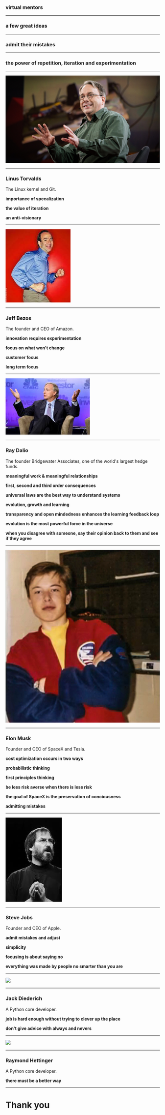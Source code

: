 ### virtual mentors

---

### a few great ideas 

---

### admit their mistakes

---

### the power of repetition, iteration and experimentation

---

![fig](/assets/mentors/linus.jpg) 

---

### Linus Torvalds

The Linux kernel and Git. 

**importance of specalization** 

**the value of iteration**

**an anti-visionary**

---

![](/assets/mentors/bezos.jpeg) 

---

### Jeff Bezos

The founder and CEO of Amazon.

**innovation requires experimentation**

**focus on what won't change**

**customer focus**

**long term focus**

---

![](/assets/mentors/dalio.jpeg) 

---

### Ray Dalio

The founder Bridgewater Associates, one of the world's largest hedge funds.

**meaningful work & meaningful relationships**

**first, second and third order consequences**

**universal laws are the best way to understand systems**

**evolution, growth and learning**

**transparency and open mindedness enhances the learning feedback loop**

**evolution is the most powerful force in the universe**

**when you disagree with someone, say their opinion back to them and see if they agree**

---

![](/assets/mentors/musk.jpeg) 

---
### Elon Musk


Founder and CEO of SpaceX and Tesla.

**cost optimization occurs in two ways**

**probabilistic thinking**

**first principles thinking**

**be less risk averse when there is less risk**

**the goal of SpaceX is the preservation of conciousness**

**admitting mistakes**

---

![](/assets/mentors/jobs.jpeg) 

---

### Steve Jobs

Founder and CEO of Apple.

**admit mistakes and adjust**

**simplicity**

**focusing is about saying no**

**everything was made by people no smarter than you are**

---

![](/assets/mentors/jackd.jpeg) 

---

### Jack Diederich

A Python core developer.

**job is hard enough without trying to clever up the place**

**don't give advice with always and nevers**

---

![](/assets/mentors/raymond.jpeg) 

---

### Raymond Hettinger
A Python core developer.

**there must be a better way**

---

# Thank you

